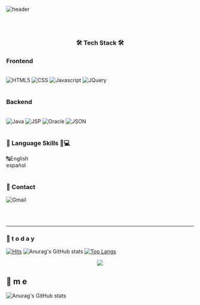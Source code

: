 
![header](https://capsule-render.vercel.app/api?type=waving&color=gradient&height=300&section=header&text=kate-roh&fontSize=70)

<br>
<br>

<h3 align="center">🛠 Tech Stack 🛠</h3>
<h3>Frontend</h3><br>
<img alt="HTML5" src ="https://img.shields.io/badge/HTML5-E34F26.svg?&style=flat&logo=HTML5&logoColor=white"/>
<img alt="CSS" src ="https://img.shields.io/badge/CSS3-1572B6.svg?&style=flat&logo=CSS3&logoColor=white"/>
<img alt="Javascript" src ="https://img.shields.io/badge/JavaScript-F7DF1E.svg?&style=flat&logo=JavaScript&logoColor=white"/>
<img alt="JQuery" src ="https://img.shields.io/badge/JQuery-0769AD.svg?&style=flat&logo=JQuery&logoColor=white"/>
<br><br>
<h3>Backend</h3><br>
<img alt="Java" src ="https://img.shields.io/badge/Java-007396.svg?&style=flat&logo=Java&logoColor=white"/>
<img alt="JSP" src ="https://img.shields.io/badge/JSP-F86001.svg?&style=flat&logo=Java&logoColor=white"/>
<img alt="Oracle" src ="https://img.shields.io/badge/Oracle-F80000.svg?&style=flat&logo=Oracle&logoColor=white"/>
<img alt="JSON" src ="https://img.shields.io/badge/JSON-000000.svg?&style=flat&logo=JSON&logoColor=white"/>
  <br><br>


<h3> 🙆 Language Skills 🧑💻 </h2>
    🔠English<br>
    español
<br><br>
<h3>💫  Contact</h2>
<img alt="Gmail" src ="https://img.shields.io/badge/navvy001@gmail.com-EA4335.svg?&style=flat&logo=Gmail&logoColor=white"/>

<br><br>
<hr>

### 💌  t o d a y 
[![Hits](https://hits.seeyoufarm.com/api/count/incr/badge.svg?url=https%3A%2F%2Fgithub.com%2FJoowon0220&count_bg=%23FF0000&title_bg=%23555555&icon=&icon_color=%23E7E7E7&title=hits&edge_flat=false)](https://hits.seeyoufarm.com)
![Anurag's GitHub stats](https://github-readme-stats.vercel.app/api?username=kate-roh&count_private=true&include_all_commits=true&show_icons=true) 
[![Top Langs](https://github-readme-stats.vercel.app/api/top-langs/?username=kate-roh&layout=compact)](https://github.com/anuraghazra/github-readme-stats)
<br>

<p align="center">
<img src="https://hits.seeyoufarm.com/api/count/incr/badge.svg?url=https%3A%2F%2Fgithub.com%2Fdoputer&count_bg=%2379C83D&title_bg=%23555555&icon=ghostery.svg&icon_color=%23FFFFFF&title=hits&edge_flat=false" /> 
</p>

## 💫 m e 






![Anurag's GitHub stats](https://github-readme-stats.vercel.app/api?username=kate-roh&show_icons=true&theme=radical)
